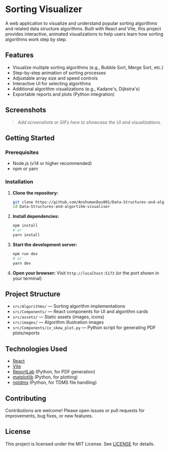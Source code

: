 # Sorting Visualizer

A web application to visualize and understand popular sorting algorithms and related data structure algorithms. Built with React and Vite, this project provides interactive, animated visualizations to help users learn how sorting algorithms work step by step.

## Features

- Visualize multiple sorting algorithms (e.g., Bubble Sort, Merge Sort, etc.)
- Step-by-step animation of sorting processes
- Adjustable array size and speed controls
- Interactive UI for selecting algorithms
- Additional algorithm visualizations (e.g., Kadane's, Dijkstra's)
- Exportable reports and plots (Python integration)

## Screenshots

> _Add screenshots or GIFs here to showcase the UI and visualizations._

## Getting Started

### Prerequisites
- Node.js (v14 or higher recommended)
- npm or yarn

### Installation

1. **Clone the repository:**
   ```bash
   git clone https://github.com/AnshumanDas001/Data-Structures-and-algortihm-visualiser.git
   cd Data-Structures-and-algortihm-visualiser
   ```
2. **Install dependencies:**
   ```bash
   npm install
   # or
   yarn install
   ```
3. **Start the development server:**
   ```bash
   npm run dev
   # or
   yarn dev
   ```
4. **Open your browser:**
   Visit `http://localhost:5173` (or the port shown in your terminal)

## Project Structure

- `src/Algorithms/` — Sorting algorithm implementations
- `src/Components/` — React components for UI and algorithm cards
- `src/assets/` — Static assets (images, icons)
- `src/images/` — Algorithm illustration images
- `src/Components/iv_skew_plot.py` — Python script for generating PDF plots/reports

## Technologies Used

- [React](https://react.dev/)
- [Vite](https://vitejs.dev/)
- [ReportLab](https://www.reportlab.com/) (Python, for PDF generation)
- [matplotlib](https://matplotlib.org/) (Python, for plotting)
- [nptdms](https://nptdms.readthedocs.io/) (Python, for TDMS file handling)

## Contributing

Contributions are welcome! Please open issues or pull requests for improvements, bug fixes, or new features.

## License

This project is licensed under the MIT License. See [LICENSE](LICENSE) for details.
